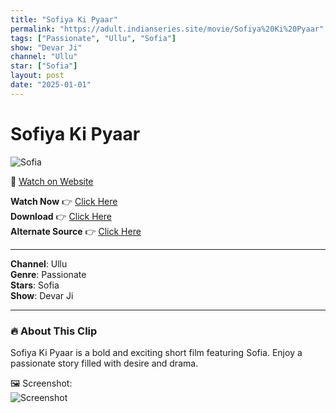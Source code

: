 ```yaml
---
title: "Sofiya Ki Pyaar"
permalink: "https://adult.indianseries.site/movie/Sofiya%20Ki%20Pyaar"
tags: ["Passionate", "Ullu", "Sofia"]
show: "Devar Ji"
channel: "Ullu"
star: ["Sofia"]
layout: post
date: "2025-01-01"
---
```


# Sofiya Ki Pyaar

![Sofia](https://shorts.desisins.com/wp-content/uploads/2024/04/Sofiya-Devarji-ullu-DesiSins.com_.jpg)

🔗 [Watch on Website](https://adult.indianseries.site/movie/Sofiya%20Ki%20Pyaar)

**Watch Now** 👉 [Click Here](https://adult.indianseries.site/movie/Sofiya%20Ki%20Pyaar)  
**Download** 👉 [Click Here](https://adult.indianseries.site/movie/Sofiya%20Ki%20Pyaar)  
**Alternate Source** 👉 [Click Here](https://adult.indianseries.site/movie/Sofiya%20Ki%20Pyaar)

---

**Channel**: Ullu  
**Genre**: Passionate  
**Stars**: Sofia  
**Show**: Devar Ji

---

### 🔥 About This Clip

Sofiya Ki Pyaar is a bold and exciting short film featuring Sofia. Enjoy a passionate story filled with desire and drama.
 
🖼️ Screenshot:  
![Screenshot](https://shorts.desisins.com/wp-content/uploads/2024/04/Sofiya-Devarji-ullu-DesiSins.com_.jpg)
